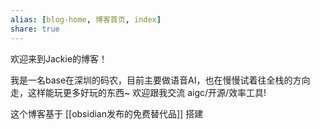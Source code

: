 ```yaml
---
alias: [blog-home, 博客首页, index]
share: true
---
```


欢迎来到Jackie的博客！

我是一名base在深圳的码农，目前主要做语音AI，也在慢慢试着往全栈的方向走，这样能玩更多好玩的东西~ 欢迎跟我交流 aigc/开源/效率工具!

这个博客基于 [[obsidian发布的免费替代品]]  搭建
